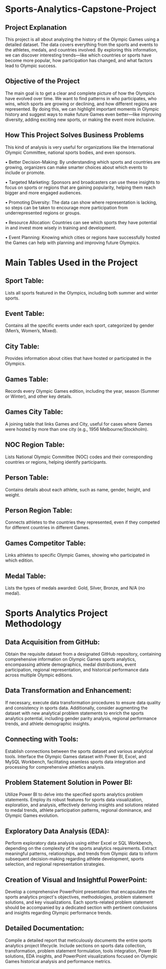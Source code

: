 # Sports-Analytics-Capstone-Project
## Project Explanation
This project is all about analyzing the history of the Olympic Games using a detailed dataset. The data covers everything from the sports and events to the athletes, medals, and countries involved. By exploring this information, we can discover interesting trends—like which countries or sports have become more popular, how participation has changed, and what factors lead to Olympic success.
## Objective of the Project
The main goal is to get a clear and complete picture of how the Olympics have evolved over time. We want to find patterns in who participates, who wins, which sports are growing or declining, and how different regions are represented. By doing this, we can highlight important moments in Olympic history and suggest ways to make future Games even better—like improving diversity, adding exciting new sports, or making the event more inclusive.
## How This Project Solves Business Problems
This kind of analysis is very useful for organizations like the International Olympic Committee, national sports bodies, and even sponsors. 

•	Better Decision-Making: By understanding which sports and countries are growing, organizers can make smarter choices about which events to include or promote.

•	Targeted Marketing: Sponsors and broadcasters can use these insights to focus on sports or regions that are gaining popularity, helping them reach bigger and more engaged audiences.

•	Promoting Diversity: The data can show where representation is lacking, so steps can be taken to encourage more participation from underrepresented regions or groups.

•	Resource Allocation: Countries can see which sports they have potential in and invest more wisely in training and development.

•	Event Planning: Knowing which cities or regions have successfully hosted the Games can help with planning and improving future Olympics.


# Main Tables Used in the Project
## Sport Table:
Lists all sports featured in the Olympics, including both summer and winter sports.
## Event Table:
Contains all the specific events under each sport, categorized by gender (Men’s, Women’s, Mixed).
## City Table:
Provides information about cities that have hosted or participated in the Olympics.
## Games Table:
Records every Olympic Games edition, including the year, season (Summer or Winter), and other key details.
## Games City Table:
A joining table that links Games and City, useful for cases where Games were hosted by more than one city (e.g., 1956 Melbourne/Stockholm).
## NOC Region Table:
Lists National Olympic Committee (NOC) codes and their corresponding countries or regions, helping identify participants.
## Person Table:
Contains details about each athlete, such as name, gender, height, and weight.
## Person Region Table:
Connects athletes to the countries they represented, even if they competed for different countries in different Games.
## Games Competitor Table:
Links athletes to specific Olympic Games, showing who participated in which edition.
## Medal Table:
Lists the types of medals awarded: Gold, Silver, Bronze, and N/A (no medal).


# Sports Analytics Project Methodology

## Data Acquisition from GitHub:
Obtain the requisite dataset from a designated GitHub repository, containing comprehensive information on Olympic Games sports analytics, encompassing athlete demographics, medal distributions, event participation, regional representation, and historical performance data across multiple Olympic editions.

## Data Transformation and Enhancement:
If necessary, execute data transformation procedures to ensure data quality and consistency in sports data. Additionally, consider augmenting the dataset with new analytical problem statements to enrich the sports analytics potential, including gender parity analysis, regional performance trends, and athlete demographic insights.

## Connecting with Tools:
Establish connections between the sports dataset and various analytical tools. Interface the Olympic Games dataset with Power BI, Excel, and MySQL Workbench, facilitating seamless sports data integration and processing for comprehensive athletics analysis.

## Problem Statement Solution in Power BI:
Utilize Power BI to delve into the specified sports analytics problem statements. Employ its robust features for sports data visualization, exploration, and analysis, effectively deriving insights and solutions related to medal trends, athlete participation patterns, regional dominance, and Olympic Games evolution.

## Exploratory Data Analysis (EDA):
Perform exploratory data analysis using either Excel or SQL Workbench, depending on the complexity of the sports analytics requirements. Extract meaningful patterns, relationships, and trends from Olympic data to inform subsequent decision-making regarding athlete development, sports selection, and regional representation strategies.

## Creation of Visual and Insightful PowerPoint:
Develop a comprehensive PowerPoint presentation that encapsulates the sports analytics project's objectives, methodologies, problem statement solutions, and key visualizations. Each sports-related problem statement should be accompanied by a dedicated section with pertinent conclusions and insights regarding Olympic performance trends.

## Detailed Documentation:
Compile a detailed report that meticulously documents the entire sports analytics project lifecycle. Include sections on sports data collection, transformation, problem statement formulation, tools integration, Power BI solutions, EDA insights, and PowerPoint visualizations focused on Olympic Games historical analysis and performance metrics.




